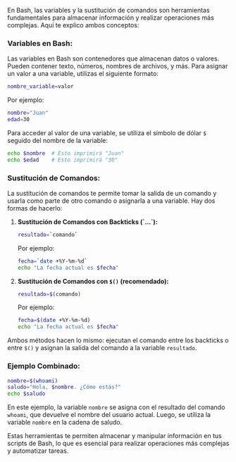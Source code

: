 En Bash, las variables y la sustitución de comandos son herramientas fundamentales para almacenar información y realizar operaciones más complejas. Aquí te explico ambos conceptos:

### Variables en Bash:

Las variables en Bash son contenedores que almacenan datos o valores. Pueden contener texto, números, nombres de archivos, y más. Para asignar un valor a una variable, utilizas el siguiente formato:

```bash
nombre_variable=valor
```

Por ejemplo:

```bash
nombre="Juan"
edad=30
```

Para acceder al valor de una variable, se utiliza el símbolo de dólar `$` seguido del nombre de la variable:

```bash
echo $nombre  # Esto imprimirá "Juan"
echo $edad    # Esto imprimirá "30"
```

### Sustitución de Comandos:

La sustitución de comandos te permite tomar la salida de un comando y usarla como parte de otro comando o asignarla a una variable. Hay dos formas de hacerlo:

1. **Sustitución de Comandos con Backticks (\`...\`):**
   
   ```bash
   resultado=`comando`
   ```

   Por ejemplo:

   ```bash
   fecha=`date +%Y-%m-%d`
   echo "La fecha actual es $fecha"
   ```

2. **Sustitución de Comandos con `$()` (recomendado):**

   ```bash
   resultado=$(comando)
   ```

   Por ejemplo:

   ```bash
   fecha=$(date +%Y-%m-%d)
   echo "La fecha actual es $fecha"
   ```

Ambos métodos hacen lo mismo: ejecutan el comando entre los backticks o entre `$()` y asignan la salida del comando a la variable `resultado`.

### Ejemplo Combinado:

```bash
nombre=$(whoami)
saludo="Hola, $nombre. ¿Cómo estás?"
echo $saludo
```

En este ejemplo, la variable `nombre` se asigna con el resultado del comando `whoami`, que devuelve el nombre del usuario actual. Luego, se utiliza la variable `nombre` en la cadena de saludo.

Estas herramientas te permiten almacenar y manipular información en tus scripts de Bash, lo que es esencial para realizar operaciones más complejas y automatizar tareas.